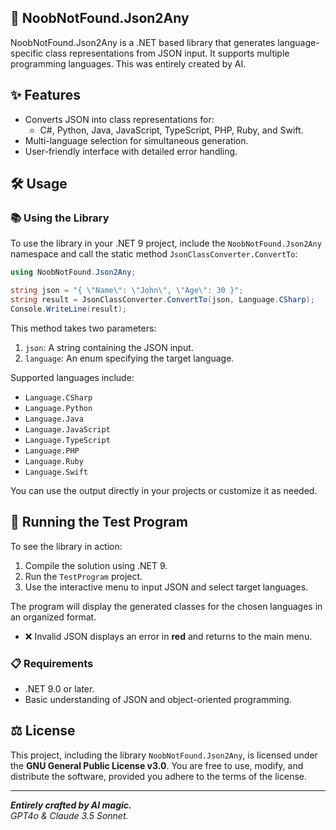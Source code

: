 ## 🧩  NoobNotFound.Json2Any

NoobNotFound.Json2Any is a .NET based library that generates language-specific class representations from JSON input. It supports multiple programming languages. This was entirely created by AI.

## ✨ Features

- Converts JSON into class representations for:
  - C#, Python, Java, JavaScript, TypeScript, PHP, Ruby, and Swift.
- Multi-language selection for simultaneous generation.
- User-friendly interface with detailed error handling.

## 🛠️ Usage

### 📚 Using the Library
To use the library in your .NET 9 project, include the `NoobNotFound.Json2Any` namespace and call the static method `JsonClassConverter.ConvertTo`:

```csharp
using NoobNotFound.Json2Any;

string json = "{ \"Name\": \"John\", \"Age\": 30 }";
string result = JsonClassConverter.ConvertTo(json, Language.CSharp);
Console.WriteLine(result);
```

This method takes two parameters:
1. `json`: A string containing the JSON input.
2. `language`: An enum specifying the target language.

Supported languages include:
- `Language.CSharp`
- `Language.Python`
- `Language.Java`
- `Language.JavaScript`
- `Language.TypeScript`
- `Language.PHP`
- `Language.Ruby`
- `Language.Swift`

You can use the output directly in your projects or customize it as needed.

## 🚀 Running the Test Program

To see the library in action:

1. Compile the solution using .NET 9.
2. Run the `TestProgram` project.
3. Use the interactive menu to input JSON and select target languages.

The program will display the generated classes for the chosen languages in an organized format.

- ❌ Invalid JSON displays an error in **red** and returns to the main menu.


### 📋 Requirements

- .NET 9.0 or later.
- Basic understanding of JSON and object-oriented programming.

## ⚖️ License

This project, including the library `NoobNotFound.Json2Any`, is licensed under the **GNU General Public License v3.0**. You are free to use, modify, and distribute the software, provided you adhere to the terms of the license.

---
  
***Entirely crafted by AI magic.***  
*GPT4o & Claude 3.5 Sonnet.*

